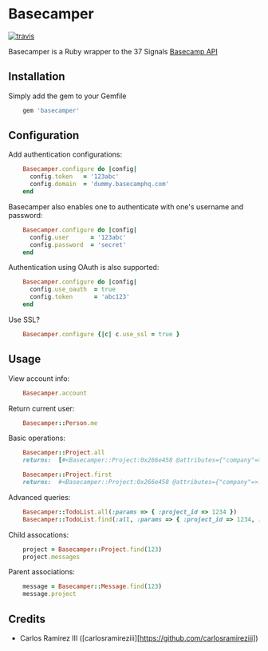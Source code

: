 Basecamper
==========

[![travis](https://secure.travis-ci.org/rclosner/basecamper.png)](http://travis-ci.org/rclosner/basecamper)

Basecamper is a Ruby wrapper to the 37 Signals [Basecamp API](http://developer.37signals.com/basecamp)

Installation
------------

Simply add the gem to your Gemfile

```ruby
    gem 'basecamper'
```

Configuration
-----

Add authentication configurations:

```ruby
    Basecamper.configure do |config|
      config.token   = '123abc'
      config.domain  = 'dummy.basecamphq.com'
    end
```

Basecamper also enables one to authenticate with one's username and password:

```ruby
    Basecamper.configure do |config|
      config.user      = '123abc'
      config.password  = 'secret'
    end
```

Authentication using OAuth is also supported:

```ruby
    Basecamper.configure do |config|
      config.use_oauth  = true
      config.token      = 'abc123'
    end
```

Use SSL?
    
```ruby
    Basecamper.configure {|c| c.use_ssl = true }
```

Usage
-----


View account info:

```ruby
    Basecamper.account
```

Return current user:

```ruby
    Basecamper::Person.me
```

Basic operations:

```ruby
    Basecamper::Project.all
    returns:  [#<Basecamper::Project:0x266e458 @attributes={"company"=>..}>]

    Basecamper::Project.first
    returns:  #<Basecamper::Project:0x266e458 @attributes={"company"=>..}>
```

Advanced queries:
    
```ruby
    Basecamper::TodoList.all(:params => { :project_id => 1234 })
    Basecamper::TodoList.find(:all, :params => { :project_id => 1234, :responsible_party => 9124 })
```

Child assocations:

```ruby
    project = Basecamper::Project.find(123)
    project.messages
```

Parent associations:

```ruby
    message = Basecamper::Message.find(123)
    message.project
```

Credits
-------
* Carlos Ramirez III ([carlosramireziii][https://github.com/carlosramireziii])
